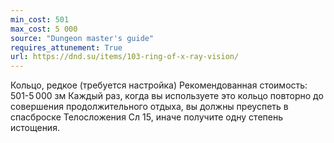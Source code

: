 ```yaml
---
min_cost: 501
max_cost: 5 000
source: "Dungeon master's guide"
requires_attunement: True
url: https://dnd.su/items/103-ring-of-x-ray-vision/
---
```


Кольцо, редкое (требуется настройка)
Рекомендованная стоимость: 501-5 000 зм
Каждый раз, когда вы используете это кольцо повторно до совершения продолжительного отдыха, вы должны преуспеть в спасброске Телосложения Сл 15, иначе получите одну степень истощения.